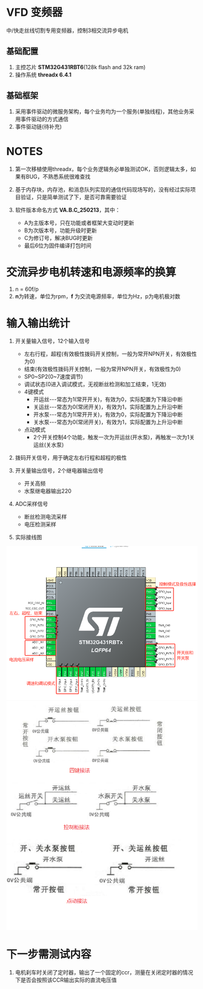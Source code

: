 # VFD 变频器
中/快走丝线切割专用变频器，控制3相交流异步电机

## 基础配置
1. 主控芯片 **STM32G431RBT6**(128k flash and 32k ram)
2. 操作系统 **threadx 6.4.1**


## 基础框架
1. 采用事件驱动的微服务架构，每个业务均为一个服务(单独线程)，其他业务采用事件驱动的方式通信
2. 事件驱动链(待补充)






# NOTES
1. 第一次移植使用threadx，每个业务逻辑务必单独测试OK，否则逻辑太多，如果有BUG，不熟悉系统很难查找

2. 基于内存块，内存池，和消息队列实现的通信代码现场写的，没有经过实际项目验证，只是简单测试了下，是否可靠需要验证

3. 软件版本命名方式 **VA.B.C_250213**，其中：
    - A为主版本号，只在功能或者框架大变动时更新
    - B为次版本号，功能升级时更新
    - C为修订号，解决BUG时更新
    - 最后6位为固件编译打包时间

# 交流异步电机转速和电源频率的换算
1. n = 60f/p
2. **n**为转速，单位为rpm，**f** 为交流电源频率，单位为Hz，p为电机极对数

# 输入输出统计
1. 开关量输入信号，12个输入信号
    - 左右行程，超程(有效极性拨码开关控制，一般为常开NPN开关，有效极性为0)
    - 结束(有效极性拨码开关控制，一般为常开NPN开关，有效极性为0)
    - SP0~SP2(0~7速度调节)
    - 调试状态(0进入调试模式，无视断丝检测和加工结束，1无效)
    - 4键模式
        - 开运丝---常态为1(常开开关)，有效为0，实际配置为下降沿中断
        - 关运丝---常态为0(常闭开关)，有效为1，实际配置为上升沿中断
        - 开水泵---常态为1(常开开关)，有效为0，实际配置为下降沿中断
        - 关水泵---常态为0(常闭开关)，有效为1，实际配置为上升沿中断
    - 点动模式
        - 2个开关控制4个功能，触发一次为开运丝(开水泵)，再触发一次为1关运丝(关水泵)

2. 拨码开关信号，用于确定左右行程和超程的极性

3. 开关量输出信号，2个继电器输出信号
    - 开关高频
    - 水泵继电器输出220

4. ADC采样信号
    - 断丝检测电流采样
    - 电压检测采样

5. 实际接线图
    
![image](docs/pin.png) 
![image](docs/ctl.png) 

# 下一步需测试内容
1. 电机刹车时关闭了定时器，输出了一个固定的ccr，测量在关闭定时器的情况下是否会按照该CCR输出实际的直流电压值